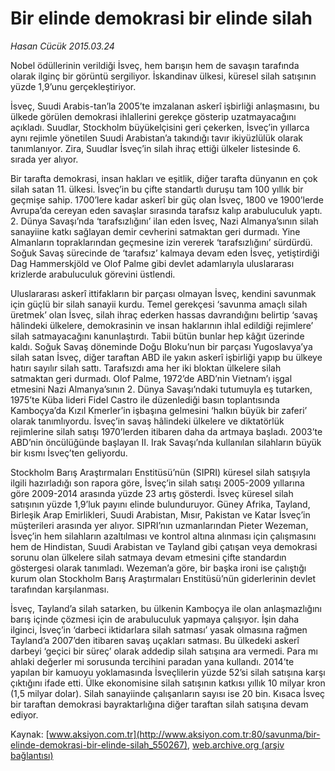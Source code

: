 # Bir elinde demokrasi bir elinde silah

*Hasan Cücük 2015.03.24*

<div class="pNewsDetailMainContent ctx_content" itemprop="articleBody">
 <p>
  Nobel ödüllerinin verildiği İsveç, hem barışın hem de savaşın tarafında olarak ilginç bir görüntü sergiliyor. İskandinav ülkesi, küresel silah satışının yüzde 1,9’unu gerçekleştiriyor.
 </p>
 <p>
  İsveç, Suudi Arabis-tan’la 2005’te imzalanan askerî işbirliği anlaşmasını, bu ülkede görülen demokrasi ihlallerini gerekçe gösterip uzatmayacağını açıkladı. Suudlar, Stockholm büyükelçisini geri çekerken, İsveç’in yıllarca aynı rejimle yönetilen Suudi Arabistan’a takındığı tavır ikiyüzlülük olarak tanımlanıyor. Zira, Suudlar İsveç’in silah ihraç ettiği ülkeler listesinde 6. sırada yer alıyor.
 </p>
 <p>
  Bir tarafta demokrasi, insan hakları ve eşitlik, diğer tarafta dünyanın en çok silah satan 11. ülkesi. İsveç’in bu çifte standartlı duruşu tam 100 yıllık bir geçmişe sahip. 1700’lere kadar askerî bir güç olan İsveç, 1800 ve 1900’lerde Avrupa’da cereyan eden savaşlar sırasında tarafsız kalıp arabuluculuk yaptı. 2. Dünya Savaşı’nda ‘tarafsızlığını’ ilan eden İsveç, Nazi Almanya’sının silah sanayiine katkı sağlayan demir cevherini satmaktan geri durmadı. Yine Almanların topraklarından geçmesine izin vererek ‘tarafsızlığını’ sürdürdü. Soğuk Savaş sürecinde de ‘tarafsız’ kalmaya devam eden İsveç, yetiştirdiği Dag Hammerskjöld ve Olof Palme gibi devlet adamlarıyla uluslararası krizlerde arabuluculuk görevini üstlendi.
 </p>
 <p>
  Uluslararası askerî ittifakların bir parçası olmayan İsveç, kendini savunmak için güçlü bir silah sanayii kurdu. Temel gerekçesi ‘savunma amaçlı silah üretmek’ olan İsveç, silah ihraç ederken hassas davrandığını belirtip ‘savaş hâlindeki ülkelere, demokrasinin ve insan haklarının ihlal edildiği rejimlere’ silah satmayacağını kanunlaştırdı. Tabii bütün bunlar hep kâğıt üzerinde kaldı. Soğuk Savaş döneminde Doğu Bloku’nun bir parçası Yugoslavya’ya silah satan İsveç, diğer taraftan ABD ile yakın askerî işbirliği yapıp bu ülkeye hatırı sayılır silah sattı. Tarafsızdı ama her iki bloktan ülkelere silah satmaktan geri durmadı. Olof Palme, 1972’de ABD’nin Vietnam’ı işgal etmesini Nazi Almanya’sının 2. Dünya Savaşı’ndaki tutumuyla eş tutarken, 1975’te Küba lideri Fidel Castro ile düzenlediği basın toplantısında Kamboçya’da Kızıl Kmerler’in işbaşına gelmesini ‘halkın büyük bir zaferi’ olarak tanımlıyordu. İsveç’in savaş hâlindeki ülkelere ve diktatörlük rejimlerine silah satışı 1970’lerden itibaren daha da artmaya başladı. 2003’te ABD’nin öncülüğünde başlayan II. Irak Savaşı’nda kullanılan silahların büyük bir kısmı İsveç’ten geliyordu.
 </p>
 <p>
  Stockholm Barış Araştırmaları Enstitüsü’nün (SIPRI) küresel silah satışıyla ilgili hazırladığı son rapora göre, İsveç’in silah satışı 2005-2009 yıllarına göre 2009-2014 arasında yüzde 23 artış gösterdi. İsveç küresel silah satışının yüzde 1,9’luk payını elinde bulunduruyor. Güney Afrika, Tayland, Birleşik Arap Emirlikleri, Suudi Arabistan, Mısır, Pakistan ve Katar İsveç’in müşterileri arasında yer alıyor. SIPRI’nın uzmanlarından Pieter Wezeman, İsveç’in hem silahların azaltılması ve kontrol altına alınması için çalışmasını hem de Hindistan, Suudi Arabistan ve Tayland gibi çatışan veya demokrasi sorunu olan ülkelere silah satmaya devam etmesini çifte standardın göstergesi olarak tanımladı. Wezeman’a göre, bir başka ironi ise çalıştığı kurum olan Stockholm Barış Araştırmaları Enstitüsü’nün giderlerinin devlet tarafından karşılanması.
 </p>
 <p>
  İsveç, Tayland’a silah satarken, bu ülkenin Kamboçya ile olan anlaşmazlığını barış içinde çözmesi için de arabuluculuk yapmaya çalışıyor. İşin daha ilginci, İsveç’in ‘darbeci iktidarlara silah satması’ yasak olmasına rağmen Tayland’a 2007’den itibaren savaş uçakları satması. Bu ülkedeki askerî darbeyi ‘geçici bir süreç’ olarak addedip silah satışına ara vermedi. Para mı ahlaki değerler mi sorusunda tercihini paradan yana kullandı. 2014’te yapılan bir kamuoyu yoklamasında İsveçlilerin yüzde 52’si silah satışına karşı çıktığını ifade etti. Ülke ekonomisine silah satışının katkısı yıllık 10 milyar kron (1,5 milyar dolar). Silah sanayiinde çalışanların sayısı ise 20 bin. Kısaca İsveç bir taraftan demokrasi bayraktarlığına diğer taraftan silah satışına devam ediyor.
 </p>
</div>


Kaynak: [www.aksiyon.com.tr](http://www.aksiyon.com.tr:80/savunma/bir-elinde-demokrasi-bir-elinde-silah_550267), [web.archive.org (arşiv bağlantısı)](http://web.archive.org/web/20151101071748/http://www.aksiyon.com.tr:80/savunma/bir-elinde-demokrasi-bir-elinde-silah_550267)
